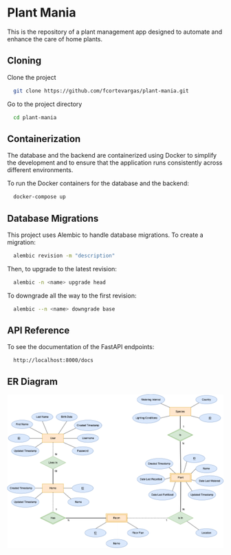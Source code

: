 # Plant Mania

This is the repository of a plant management app designed to automate and enhance the care of home plants.

## Cloning

Clone the project

```bash
  git clone https://github.com/fcortevargas/plant-mania.git
```

Go to the project directory

```bash
  cd plant-mania
```

## Containerization

The database and the backend are containerized using Docker to simplify the development and to ensure that the
application runs consistently across different environments.

To run the Docker containers for the database and the backend:

```bash
  docker-compose up
```

## Database Migrations

This project uses Alembic to handle database migrations. To create a migration:

```bash
  alembic revision -m "description"
```

Then, to upgrade to the latest revision:

```bash
  alembic -n <name> upgrade head
```

To downgrade all the way to the first revision:

```bash
  alembic --n <name> downgrade base
```

## API Reference

To see the documentation of the FastAPI endpoints:

```http
  http://localhost:8000/docs
```

## ER Diagram

![ER Diagram](https://github.com/fcortevargas/plant-mania/blob/main/ER.png)
